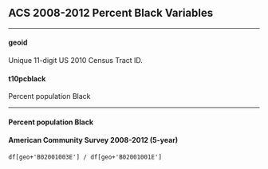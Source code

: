 

## ACS 2008-2012 Percent Black Variables

---

#### **geoid**
Unique 11-digit US 2010 Census Tract ID.


#### **t10pcblack**
Percent population Black

---
#### Percent population Black#### American Community Survey 2008-2012 (5-year)	df[geo+'B02001003E'] / df[geo+'B02001001E']